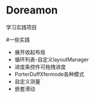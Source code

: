 # Doreamon
学习实践项目


#一些实践
* 展开收起布局
* 循环列表-自定义layoutManager
* 进度条控件可拖拽进度
* PorterDuffXfermode各种模式
* 自定义测量
* 嵌套滑动


